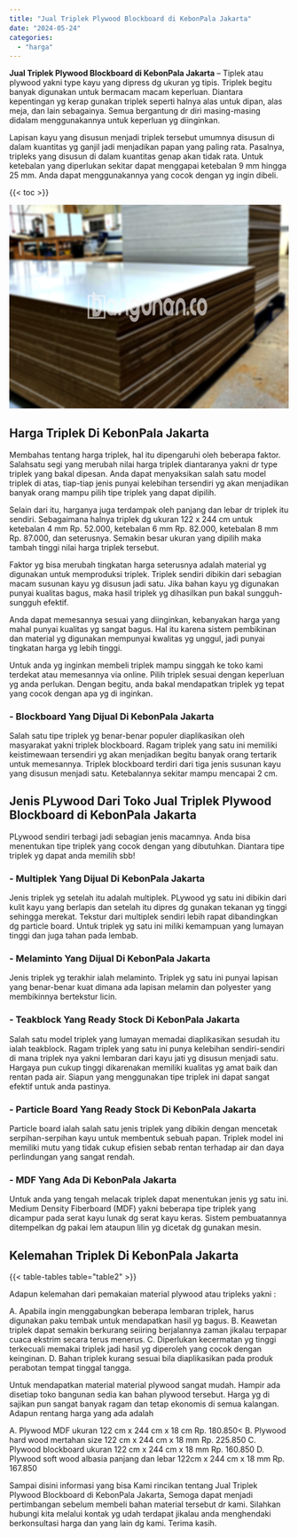 ```yaml
---
title: "Jual Triplek Plywood Blockboard di KebonPala Jakarta"
date: "2024-05-24"
categories: 
  - "harga"
---
```


**Jual Triplek Plywood Blockboard di KebonPala Jakarta** – Tiplek atau plywood yakni type kayu yang dipress dg ukuran yg tipis. Triplek begitu banyak digunakan untuk bermacam macam keperluan. Diantara kepentingan yg kerap gunakan triplek seperti halnya alas untuk dipan, alas meja, dan lain sebagainya. Semua bergantung dr diri masing-masing didalam menggunakannya untuk keperluan yg diinginkan.

Lapisan kayu yang disusun menjadi triplek tersebut umumnya disusun di dalam kuantitas yg ganjil jadi menjadikan papan yang paling rata. Pasalnya, tripleks yang disusun di dalam kuantitas genap akan tidak rata. Untuk ketebalan yang diperlukan sekitar dapat menggapai ketebalan 9 mm hingga 25 mm. Anda dapat menggunakannya yang cocok dengan yg ingin dibeli.

{{< toc >}}

![Jual Triplek Plywood Blockboard di KebonPala Jakarta](/images/jual-triplek-murah-03.png)

## Harga Triplek Di KebonPala Jakarta

Membahas tentang harga triplek, hal itu dipengaruhi oleh beberapa faktor. Salahsatu segi yang merubah nilai harga triplek diantaranya yakni dr type triplek yang bakal dipesan. Anda dapat menyaksikan salah satu model triplek di atas, tiap-tiap jenis punyai kelebihan tersendiri yg akan menjadikan banyak orang mampu pilih tipe triplek yang dapat dipilih.

Selain dari itu, harganya juga terdampak oleh panjang dan lebar dr triplek itu sendiri. Sebagaimana halnya triplek dg ukuran 122 x 244 cm untuk ketebalan 4 mm Rp. 52.000, ketebalan 6 mm Rp. 82.000, ketebalan 8 mm Rp. 87.000, dan seterusnya. Semakin besar ukuran yang dipilih maka tambah tinggi nilai harga triplek tersebut.

Faktor yg bisa merubah tingkatan harga seterusnya adalah material yg digunakan untuk memproduksi triplek. Triplek sendiri dibikin dari sebagian macam susunan kayu yg disusun jadi satu. Jika bahan kayu yg digunakan punyai kualitas bagus, maka hasil triplek yg dihasilkan pun bakal sungguh-sungguh efektif.

Anda dapat memesannya sesuai yang diinginkan, kebanyakan harga yang mahal punyai kualitas yg sangat bagus. Hal itu karena sistem pembikinan dan material yg digunakan mempunyai kwalitas yg unggul, jadi punyai tingkatan harga yg lebih tinggi.

Untuk anda yg inginkan membeli triplek mampu singgah ke toko kami terdekat atau memesannya via online. Pilih triplek sesuai dengan keperluan yg anda perlukan. Dengan begitu, anda bakal mendapatkan triplek yg tepat yang cocok dengan apa yg di inginkan.

### \- Blockboard Yang Dijual Di KebonPala Jakarta

Salah satu tipe triplek yg benar-benar populer diaplikasikan oleh masyarakat yakni triplek blockboard. Ragam triplek yang satu ini memiliki keistimewaan tersendiri yg akan menjadikan begitu banyak orang tertarik untuk memesannya. Triplek blockboard terdiri dari tiga jenis susunan kayu yang disusun menjadi satu. Ketebalannya sekitar mampu mencapai 2 cm.

## Jenis PLywood Dari Toko Jual Triplek Plywood Blockboard di KebonPala Jakarta

PLywood sendiri terbagi jadi sebagian jenis macamnya. Anda bisa menentukan tipe triplek yang cocok dengan yang dibutuhkan. Diantara tipe triplek yg dapat anda memilih sbb!

### \- Multiplek Yang Dijual Di KebonPala Jakarta

Jenis triplek yg setelah itu adalah multiplek. PLywood yg satu ini dibikin dari kulit kayu yang berlapis dan setelah itu dipres dg gunakan tekanan yg tinggi sehingga merekat. Tekstur dari multiplek sendiri lebih rapat dibandingkan dg particle board. Untuk triplek yg satu ini miliki kemampuan yang lumayan tinggi dan juga tahan pada lembab.

### \- Melaminto Yang Dijual Di KebonPala Jakarta

Jenis triplek yg terakhir ialah melaminto. Triplek yg satu ini punyai lapisan yang benar-benar kuat dimana ada lapisan melamin dan polyester yang membikinnya bertekstur licin.

### \- Teakblock Yang Ready Stock Di KebonPala Jakarta

Salah satu model triplek yang lumayan memadai diaplikasikan sesudah itu ialah teakblock. Ragam triplek yang satu ini punya kelebihan sendiri-sendiri di mana triplek nya yakni lembaran dari kayu jati yg disusun menjadi satu. Hargaya pun cukup tinggi dikarenakan memiliki kualitas yg amat baik dan rentan pada air. Siapun yang menggunakan tipe triplek ini dapat sangat efektif untuk anda pastinya.

### \- Particle Board Yang Ready Stock Di KebonPala Jakarta

Particle board ialah salah satu jenis triplek yang dibikin dengan mencetak serpihan-serpihan kayu untuk membentuk sebuah papan. Triplek model ini memiliki mutu yang tidak cukup efisien sebab rentan terhadap air dan daya perlindungan yang sangat rendah.

### \- MDF Yang Ada Di KebonPala Jakarta

Untuk anda yang tengah melacak triplek dapat menentukan jenis yg satu ini. Medium Density Fiberboard (MDF) yakni beberapa tipe triplek yang dicampur pada serat kayu lunak dg serat kayu keras. Sistem pembuatannya ditempelkan dg pakai lem ataupun lilin yg dicetak dg gunakan mesin.

## Kelemahan Triplek Di KebonPala Jakarta

{{< table-tables table="table2" >}}

Adapun kelemahan dari pemakaian material plywood atau tripleks yakni :

A. Apabila ingin menggabungkan beberapa lembaran triplek, harus digunakan paku tembak untuk mendapatkan hasil yg bagus. B. Keawetan triplek dapat semakin berkurang seiiring berjalannya zaman jikalau terpapar cuaca ekstrim secara terus menerus. C. Diperlukan kecermatan yg tinggi terkecuali memakai triplek jadi hasil yg diperoleh yang cocok dengan keinginan. D. Bahan triplek kurang sesuai bila diaplikasikan pada produk perabotan tempat tinggal tangga.

Untuk mendapatkan material material plywood sangat mudah. Hampir ada disetiap toko bangunan sedia kan bahan plywood tersebut. Harga yg di sajikan pun sangat banyak ragam dan tetap ekonomis di semua kalangan. Adapun rentang harga yang ada adalah

A. Plywood MDF ukuran 122 cm x 244 cm x 18 cm Rp. 180.850< B. Plywood hard wood mertahan size 122 cm x 244 cm x 18 mm Rp. 225.850 C. Plywood blockboard ukuran 122 cm x 244 cm x 18 mm Rp. 160.850 D. Plywood soft wood albasia panjang dan lebar 122cm x 244 cm x 18 mm Rp. 167.850

Sampai disini informasi yang bisa Kami rincikan tentang Jual Triplek Plywood Blockboard di KebonPala Jakarta, Semoga dapat menjadi pertimbangan sebelum membeli bahan material tersebut dr kami. Silahkan hubungi kita melalui kontak yg udah terdapat jikalau anda menghendaki berkonsultasi harga dan yang lain dg kami. Terima kasih.
